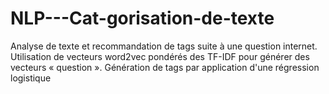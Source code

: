 # NLP---Cat-gorisation-de-texte
Analyse de texte et recommandation de tags suite à une question internet. Utilisation de vecteurs word2vec pondérés des TF-IDF pour générer des vecteurs « question ». Génération de tags par application d'une régression logistique
